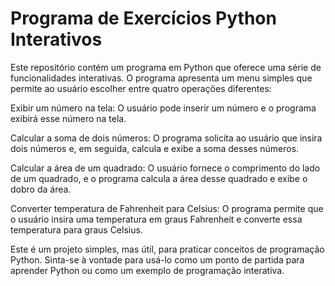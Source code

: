 # Programa de Exercícios Python Interativos
Este repositório contém um programa em Python que oferece uma série de funcionalidades interativas. O programa apresenta um menu simples que permite ao usuário escolher entre quatro operações diferentes:

Exibir um número na tela: O usuário pode inserir um número e o programa exibirá esse número na tela.

Calcular a soma de dois números: O programa solicita ao usuário que insira dois números e, em seguida, calcula e exibe a soma desses números.

Calcular a área de um quadrado: O usuário fornece o comprimento do lado de um quadrado, e o programa calcula a área desse quadrado e exibe o dobro da área.

Converter temperatura de Fahrenheit para Celsius: O programa permite que o usuário insira uma temperatura em graus Fahrenheit e converte essa temperatura para graus Celsius.

Este é um projeto simples, mas útil, para praticar conceitos de programação Python. Sinta-se à vontade para usá-lo como um ponto de partida para aprender Python ou como um exemplo de programação interativa.
